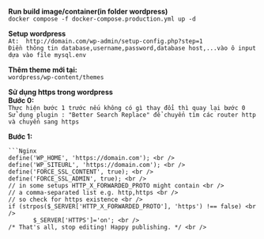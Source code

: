 
**Run build image/container(in folder wordpress)** <br />
```docker compose -f docker-compose.production.yml up -d ``` <br />

**Setup wordpress** <br />
```At:  http://domain.com/wp-admin/setup-config.php?step=1``` <br />
```Điền thông tin database,username,password,database host,...vào ô input dựa vào file mysql.env ``` <br />

**Thêm theme mới tại:** <br />
 ```wordpress/wp-content/themes``` <br />

**Sử dụng https trong wordpress** <br />
**Bước 0:** <br />
```Thực hiện bước 1 trước nếu không có gì thay đổi thì quay lại bước 0``` <br />
```Sử dụng plugin : "Better Search Replace" để chuyển tìm các router http và chuyển sang https ``` <br />

**Bước 1:** <br />
```Thay domain.com và đặt code vào wp-config.php trước dòng chữ "That's all, stop editing! Happy publishing." <br />
```Nginx
define('WP_HOME', 'https://domain.com'); <br />
define('WP_SITEURL', 'https://domain.com'); <br />
define('FORCE_SSL_CONTENT', true); <br />
define('FORCE_SSL_ADMIN', true); <br />
// in some setups HTTP_X_FORWARDED_PROTO might contain <br />
// a comma-separated list e.g. http,https <br />
// so check for https existence <br />
if (strpos($_SERVER['HTTP_X_FORWARDED_PROTO'], 'https') !== false) <br />
       $_SERVER['HTTPS']='on'; <br />
/* That's all, stop editing! Happy publishing. */ <br />
```

